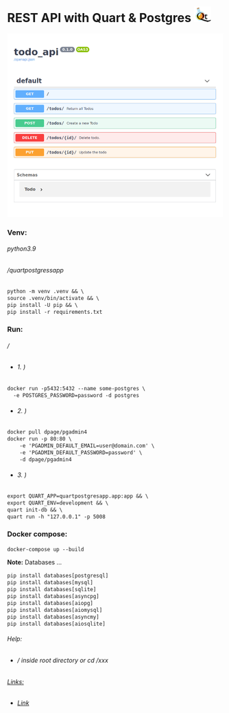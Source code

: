 REST API with Quart & Postgres ![](static/images/logo.png)
==============================
![](static/images/Swagger.png)
### Venv:
###### python3.9
###### /quartpostgressapp
```
python -m venv .venv && \
source .venv/bin/activate && \
pip install -U pip && \
pip install -r requirements.txt
```
### Run:
###### /
- ###### 1. )
```
docker run -p5432:5432 --name some-postgres \
  -e POSTGRES_PASSWORD=password -d postgres
```
- ###### 2. )
```
docker pull dpage/pgadmin4
docker run -p 80:80 \
    -e 'PGADMIN_DEFAULT_EMAIL=user@domain.com' \
    -e 'PGADMIN_DEFAULT_PASSWORD=password' \
    -d dpage/pgadmin4
```
- ###### 3. )
```
export QUART_APP=quartpostgresapp.app:app && \
export QUART_ENV=development && \
quart init-db && \
quart run -h "127.0.0.1" -p 5008
```
### Docker compose:
```
docker-compose up --build
```

**Note:** Databases ...
```
pip install databases[postgresql]
pip install databases[mysql]
pip install databases[sqlite]
pip install databases[asyncpg]
pip install databases[aiopg]
pip install databases[aiomysql]
pip install databases[asyncmy]
pip install databases[aiosqlite]
```
###### Help:
- ###### / inside root directory or cd /xxx
###### [Links:]()
- ###### [Link]()